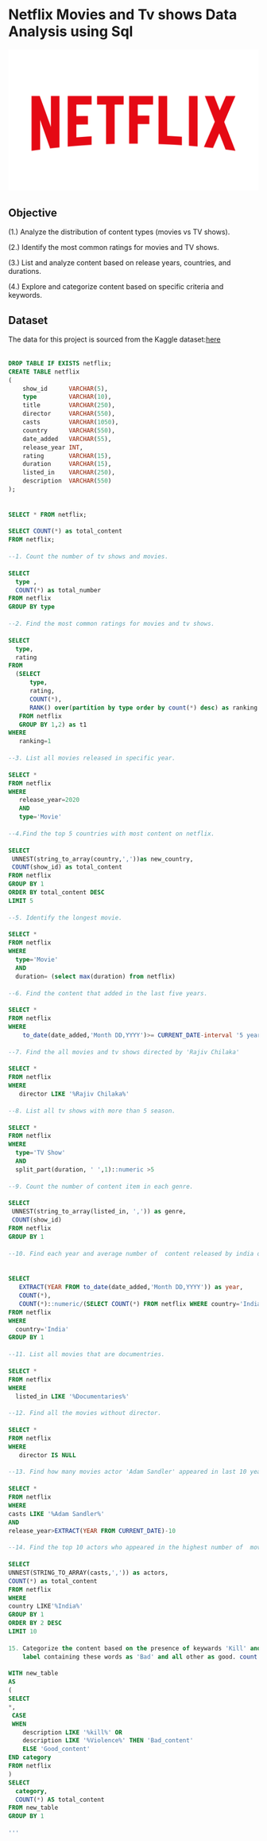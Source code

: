 # Netflix Movies and Tv shows Data Analysis using Sql
![netflix logo](https://github.com/Ojaswini22/Netflix-Data-Analysis/blob/main/580b57fcd9996e24bc43c529.png)
## Objective
(1.) Analyze the distribution of content types (movies vs TV shows).

(2.) Identify the most common ratings for movies and TV shows.

(3.) List and analyze content based on release years, countries, and durations.

(4.) Explore and categorize content based on specific criteria and keywords.

## Dataset

The data for this project is sourced from the Kaggle dataset:[here](https://www.kaggle.com/datasets/shivamb/netflix-shows)

```sql

DROP TABLE IF EXISTS netflix;
CREATE TABLE netflix
(
    show_id      VARCHAR(5),
    type         VARCHAR(10),
    title        VARCHAR(250),
    director     VARCHAR(550),
    casts        VARCHAR(1050),
    country      VARCHAR(550),
    date_added   VARCHAR(55),
    release_year INT,
    rating       VARCHAR(15),
    duration     VARCHAR(15),
    listed_in    VARCHAR(250),
    description  VARCHAR(550)
);


SELECT * FROM netflix;

SELECT COUNT(*) as total_content
FROM netflix;

--1. Count the number of tv shows and movies.

SELECT 
  type ,
  COUNT(*) as total_number
FROM netflix
GROUP BY type

--2. Find the most common ratings for movies and tv shows.

SELECT
  type,
  rating
FROM
  (SELECT
      type,
      rating,
      COUNT(*),
      RANK() over(partition by type order by count(*) desc) as ranking
   FROM netflix
   GROUP BY 1,2) as t1
WHERE
   ranking=1

--3. List all movies released in specific year.

SELECT *
FROM netflix
WHERE 
   release_year=2020
   AND
   type='Movie'

--4.Find the top 5 countries with most content on netflix.

SELECT 
 UNNEST(string_to_array(country,','))as new_country,
 COUNT(show_id) as total_content
FROM netflix
GROUP BY 1
ORDER BY total_content DESC
LIMIT 5

--5. Identify the longest movie.

SELECT *
FROM netflix
WHERE
  type='Movie'
  AND
  duration= (select max(duration) from netflix)

--6. Find the content that added in the last five years.

SELECT *
FROM netflix
WHERE
    to_date(date_added,'Month DD,YYYY')>= CURRENT_DATE-interval '5 years'

--7. Find the all movies and tv shows directed by 'Rajiv Chilaka'

SELECT *
FROM netflix
WHERE
   director LIKE '%Rajiv Chilaka%'

--8. List all tv shows with more than 5 season.

SELECT *
FROM netflix
WHERE
  type='TV Show'
  AND
  split_part(duration, ' ',1)::numeric >5

--9. Count the number of content item in each genre.

SELECT 
 UNNEST(string_to_array(listed_in, ',')) as genre,
 COUNT(show_id)
FROM netflix
GROUP BY 1

--10. Find each year and average number of  content released by india on netflix. Return top 5 year with highest avg content release.


SELECT 
   EXTRACT(YEAR FROM to_date(date_added,'Month DD,YYYY')) as year,
   COUNT(*),
   COUNT(*)::numeric/(SELECT COUNT(*) FROM netflix WHERE country='India')::numeric*100
FROM netflix
WHERE
  country='India'
GROUP BY 1

--11. List all movies that are documentries.

SELECT *
FROM netflix
WHERE
  listed_in LIKE '%Documentaries%'

--12. Find all the movies without director.

SELECT *
FROM netflix
WHERE
   director IS NULL

--13. Find how many movies actor 'Adam Sandler' appeared in last 10 years.

SELECT *
FROM netflix
WHERE 
casts LIKE '%Adam Sandler%'
AND
release_year>EXTRACT(YEAR FROM CURRENT_DATE)-10

--14. Find the top 10 actors who appeared in the highest number of  movies produced in india.

SELECT 
UNNEST(STRING_TO_ARRAY(casts,',')) as actors,
COUNT(*) as total_content
FROM netflix
WHERE
country LIKE'%India%'
GROUP BY 1
ORDER BY 2 DESC
LIMIT 10

15. Categorize the content based on the presence of keywards 'Kill' and 'Violence' in the description field. 
    label containing these words as 'Bad' and all other as good. count how many content fall into each category.

WITH new_table
AS
(
SELECT
*,
 CASE
 WHEN 
    description LIKE '%kill%' OR
    description LIKE '%Violence%' THEN 'Bad_content'
    ELSE 'Good_content'
END category
FROM netflix
)
SELECT
  category,
  COUNT(*) AS total_content
FROM new_table
GROUP BY 1

'''
